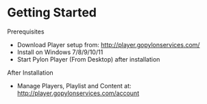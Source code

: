 # Getting Started

Prerequisites
- Download Player setup from: http://player.gopylonservices.com/
- Install on Windows 7/8/9/10/11
- Start Pylon Player (From Desktop) after installation

After Installation
- Manage Players, Playlist and Content at: http://player.gopylonservices.com/account
